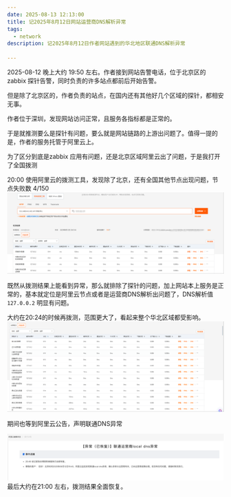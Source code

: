 ```yaml
---
date: 2025-08-13 12:13:00
title: 记2025年8月12日网站运营商DNS解析异常
tags: 
  - network
description: 记2025年8月12日作者网站遇到的华北地区联通DNS解析异常

---
```


2025-08-12 晚上大约 19:50 左右。作者接到网站告警电话，位于北京区的zabbix 探针告警，同时负责的许多站点都前后开始告警。

但是除了北京区的，作者负责的站点，在国内还有其他好几个区域的探针，都相安无事。

作者位于深圳，发现网站访问正常，且服务各指标都是正常的。

于是就推测要么是探针有问题，要么就是网站链路的上游出问题了。值得一提的是，作者的服务托管于阿里云上。

为了区分到底是zabbix 应用有问题，还是北京区域阿里云出了问题，于是我打开了全国拨测

20:00 使用阿里云的拨测工具，发现除了北京，还有全国其他节点出现问题，节点失败数 4/150
![](/images/image-2025-08-12-aliyun-dns-error-20250814234428.png)

既然从拨测结果上能看到异常，那么就排除了探针的问题，加上网站本上服务是正常的，基本就定位是阿里云节点或者是运营商DNS解析出问题了，DNS解析值 `127.0.0.2` 明显有问题。

大约在20:24的时候再拨测，范围更大了，看起来整个华北区域都受影响。
![](/images/image-2025-08-12-aliyun-dns-error-20250814234259.png)

期间也等到阿里云公告，声明联通DNS异常

![](/images/image-2025-08-11-aliyun-dns-error-20250814233108.png)
最后大约在21:00 左右，拨测结果全面恢复。